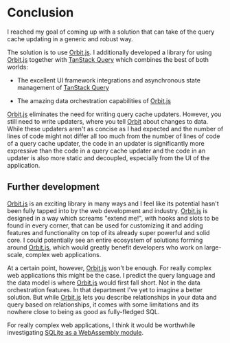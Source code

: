 # Conclusion

I reached my goal of coming up with a solution that can take of the
query cache updating in a generic and robust way.

The solution is to use [Orbit.js](https://orbitjs.com/). I additionally
developed a library for using [Orbit.js](https://orbitjs.com/) together
with [TanStack Query](https://tanstack.com/query) which combines the
best of both worlds:

-   The excellent UI framework integrations and asynchronous state
    management of [TanStack Query](https://tanstack.com/query)

-   The amazing data orchestration capabilities of
    [Orbit.js](https://orbitjs.com/)

[Orbit.js](https://orbitjs.com/) eliminates the need for writing query
cache updaters. However, you still need to write updaters, where you
tell [Orbit](https://orbitjs.com/) about changes to data. While these
updaters aren't as concise as I had expected and the number of lines of
code might not differ all too much from the number of lines of code of a
query cache updater, the code in an updater is significantly more
expressive than the code in a query cache updater and the code in an
updater is also more static and decoupled, especially from the UI of the
application.

## Further development

[Orbit.js](https://orbitjs.com/) is an exciting library in many ways and
I feel like its potential hasn't been fully tapped into by the web
development and industry. [Orbit.js](https://orbitjs.com/) is designed
in a way which screams "extend me!", with hooks and slots to be found in
every corner, that can be used for customizing it and adding features
and functionality on top of its already super powerful and solid core. I
could potentially see an entire ecosystem of solutions forming around
[Orbit.js](https://orbitjs.com/), which would greatly benefit developers
who work on large-scale, complex web applications.

At a certain point, however, [Orbit.js](https://orbitjs.com/) won't be
enough. For really complex web applications this might be the case. I
predict the query language and the data model is where
[Orbit.js](https://orbitjs.com/) would first fall short. Not in the data
orchestration features. In that department I've yet to imagine a better
solution. But while [Orbit.js](https://orbitjs.com/) lets you describe
relationships in your data and query based on relationships, it comes
with some limitations and its nowhere close to being as good as
fully-fledged SQL.

For really complex web applications, I think it would be worthwhile
investigating [SQLite as a WebAssembly
module](https://github.com/rhashimoto/wa-sqlite).
